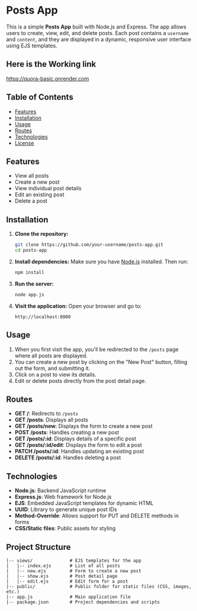 
# Posts App

This is a simple **Posts App** built with Node.js and Express. The app allows users to create, view, edit, and delete posts. Each post contains a `username` and `content`, and they are displayed in a dynamic, responsive user interface using EJS templates.

## Here is the Working link
https://quora-basic.onrender.com

## Table of Contents
- [Features](#features)
- [Installation](#installation)
- [Usage](#usage)
- [Routes](#routes)
- [Technologies](#technologies)
- [License](#license)

## Features
- View all posts
- Create a new post
- View individual post details
- Edit an existing post
- Delete a post

## Installation

1. **Clone the repository:**
    ```bash
    git clone https://github.com/your-username/posts-app.git
    cd posts-app
    ```

2. **Install dependencies:**
    Make sure you have [Node.js](https://nodejs.org) installed. Then run:
    ```bash
    npm install
    ```

3. **Run the server:**
    ```bash
    node app.js
    ```

4. **Visit the application:**
    Open your browser and go to:
    ```
    http://localhost:8080
    ```

## Usage

1. When you first visit the app, you'll be redirected to the `/posts` page where all posts are displayed.
2. You can create a new post by clicking on the "New Post" button, filling out the form, and submitting it.
3. Click on a post to view its details.
4. Edit or delete posts directly from the post detail page.

## Routes

- **GET /**: Redirects to `/posts`
- **GET /posts**: Displays all posts
- **GET /posts/new**: Displays the form to create a new post
- **POST /posts**: Handles creating a new post
- **GET /posts/:id**: Displays details of a specific post
- **GET /posts/:id/edit**: Displays the form to edit a post
- **PATCH /posts/:id**: Handles updating an existing post
- **DELETE /posts/:id**: Handles deleting a post

## Technologies
- **Node.js**: Backend JavaScript runtime
- **Express.js**: Web framework for Node.js
- **EJS**: Embedded JavaScript templates for dynamic HTML
- **UUID**: Library to generate unique post IDs
- **Method-Override**: Allows support for PUT and DELETE methods in forms
- **CSS/Static files**: Public assets for styling

## Project Structure
```
|-- views/              # EJS templates for the app
|   |-- index.ejs       # List of all posts
|   |-- new.ejs         # Form to create a new post
|   |-- show.ejs        # Post detail page
|   |-- edit.ejs        # Edit form for a post
|-- public/             # Public folder for static files (CSS, images, etc.)
|-- app.js              # Main application file
|-- package.json        # Project dependencies and scripts
```
